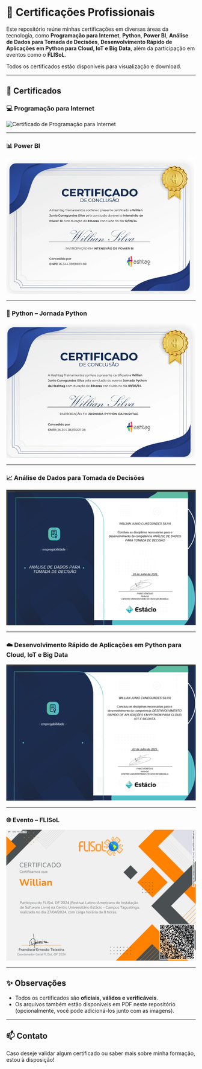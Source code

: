 # 📜 Certificações Profissionais

Este repositório reúne minhas certificações em diversas áreas da tecnologia, como **Programação para Internet**, **Python**, **Power BI**, **Análise de Dados para Tomada de Decisões**, **Desenvolvimento Rápido de Aplicações em Python para Cloud, IoT e Big Data**, além da participação em eventos como o **FLISoL**.

Todos os certificados estão disponíveis para visualização e download.

---

## 📂 Certificados

### 💻 Programação para Internet
![Certificado de Programação para Internet](./certificados-img/Programação_para_internet.png)

---

### 📊 Power BI
![Certificado de Power BI](./certificados-img/Power_Bi.png)

---

### 🐍 Python – Jornada Python
![Certificado de Python](./certificados-img/Jornada_Python.png)

---

### 📈 Análise de Dados para Tomada de Decisões
![Certificado de Análise de Dados](./certificados-img/Analise_de_dados.png)

---

### ☁️ Desenvolvimento Rápido de Aplicações em Python para Cloud, IoT e Big Data
![Certificado de Desenvolvimento em Python para Cloud, IoT e Big Data](./certificados-img/desenvolvimento_rapido_python.png)

---

### 🌐 Evento – FLISoL
![Certificado de Participação – FLISoL](./certificados-img/flisol.jpg)

---

## ✨ Observações

- Todos os certificados são **oficiais, válidos e verificáveis**.
- Os arquivos também estão disponíveis em PDF neste repositório (opcionalmente, você pode adicioná-los junto com as imagens).

---

## 📫 Contato

Caso deseje validar algum certificado ou saber mais sobre minha formação, estou à disposição!
